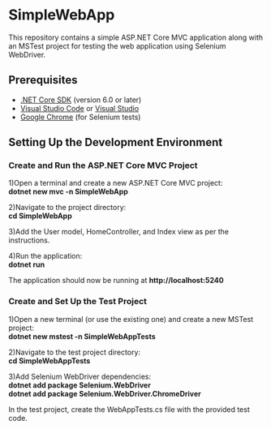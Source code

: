 # SimpleWebApp

This repository contains a simple ASP.NET Core MVC application along with an MSTest project for testing the web application using Selenium WebDriver.

## Prerequisites

- [.NET Core SDK](https://dotnet.microsoft.com/download) (version 6.0 or later)
- [Visual Studio Code](https://code.visualstudio.com/) or [Visual Studio](https://visualstudio.microsoft.com/)
- [Google Chrome](https://www.google.com/chrome/) (for Selenium tests)

## Setting Up the Development Environment

### Create and Run the ASP.NET Core MVC Project

1)Open a terminal and create a new ASP.NET Core MVC project:<br>
**dotnet new mvc -n SimpleWebApp**
   
2)Navigate to the project directory:<br>
**cd SimpleWebApp**

3)Add the User model, HomeController, and Index view as per the instructions.

4)Run the application:<br>
**dotnet run**

The application should now be running at **http://localhost:5240**

### Create and Set Up the Test Project

1)Open a new terminal (or use the existing one) and create a new MSTest project:<br>
**dotnet new mstest -n SimpleWebAppTests**

2)Navigate to the test project directory:<br>
**cd SimpleWebAppTests**

3)Add Selenium WebDriver dependencies:<br>
**dotnet add package Selenium.WebDriver**<br>
**dotnet add package Selenium.WebDriver.ChromeDriver**

In the test project, create the WebAppTests.cs file with the provided test code.
